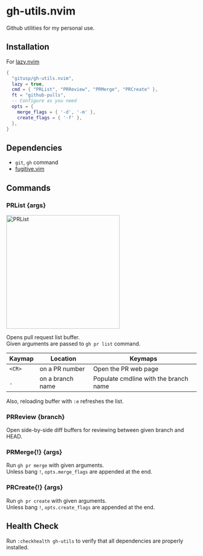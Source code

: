 gh-utils.nvim
===

Github utilities for my personal use.

## Installation

For [lazy.nvim](https://github.com/folke/lazy.nvim)

```lua
{
  "gitusp/gh-utils.nvim",
  lazy = true,
  cmd = { "PRList", "PRReview", "PRMerge", "PRCreate" },
  ft = "github-pulls",
  -- Configure as you need
  opts = {
    merge_flags = { '-d', '-m' },
    create_flags = { '-f' },
  },
}
```

## Dependencies

- `git`, `gh` command
- [fugitive.vim](https://github.com/tpope/vim-fugitive)

## Commands

### PRList {args}

<img height="300" alt="PRList" src="https://github.com/user-attachments/assets/f673d60e-036c-499d-a8c3-0f9c96c4245f" />

Opens pull request list buffer.  
Given arguments are passed to `gh pr list` command.

| Kaymap | Location         | Keymaps                               |
|--------|------------------|---------------------------------------|
| `<CR>` | on a PR number   | Open the PR web page                  |
| `.`    | on a branch name | Populate cmdline with the branch name |

Also, reloading buffer with `:e` refreshes the list.

### PRReview {branch}

Open side-by-side diff buffers for reviewing between given branch and HEAD.

### PRMerge{!} {args}

Run `gh pr merge` with given arguments.  
Unless bang `!`, `opts.merge_flags` are appended at the end.  

### PRCreate{!} {args}

Run `gh pr create` with given arguments.  
Unless bang `!`, `opts.create_flags` are appended at the end.  

## Health Check

Run `:checkhealth gh-utils` to verify that all dependencies are properly installed.
